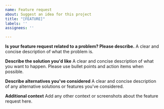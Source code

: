 ```yaml
---
name: Feature request
about: Suggest an idea for this project
title: "[FEATURE]"
labels: ''
assignees: ''

---
```


**Is your feature request related to a problem? Please describe.**
A clear and concise description of what the problem is.

**Describe the solution you'd like**
A clear and concise description of what you want to happen. Please use bullet points and action items when possible.

**Describe alternatives you've considered**
A clear and concise description of any alternative solutions or features you've considered.

**Additional context**
Add any other context or screenshots about the feature request here.
